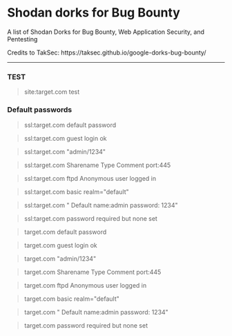 # Shodan dorks for Bug Bounty

A list of Shodan Dorks for Bug Bounty, Web Application Security, and Pentesting

<p>
Credits to TakSec: https://taksec.github.io/google-dorks-bug-bounty/
</p>

---

### TEST

> site:target.com test

### Default passwords

> ssl:target.com default password

> ssl:target.com guest login ok

> ssl:target.com "admin/1234"

> ssl:target.com Sharename Type Comment port:445

> ssl:target.com ftpd Anonymous user logged in

> ssl:target.com basic realm="default"

> ssl:target.com " Default name:admin password: 1234"

> ssl:target.com password required but none set

> target.com default password

> target.com guest login ok

> target.com "admin/1234"

> target.com Sharename Type Comment port:445

> target.com ftpd Anonymous user logged in

> target.com basic realm="default"

> target.com " Default name:admin password: 1234"

> target.com password required but none set
